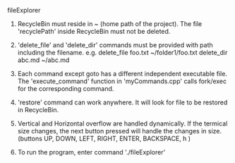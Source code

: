 fileExplorer

1. RecycleBin must reside in ~ (home path of the project). The file 'recyclePath' inside RecycleBin must not be deleted.

2. 'delete_file' and 'delete_dir' commands must be provided with path including the filename.
	e.g. delete_file foo.txt ~/folder1/foo.txt
	     delete_dir abc.md ~/abc.md

3. Each command except goto has a different independent executable file. The 'execute_command' function in 'myCommands.cpp' calls fork/exec for the corresponding command.

4. 'restore' command can work anywhere. It will look for file to be restored in RecycleBin. 

5. Vertical and Horizontal overflow are handled dynamically. If the termical size changes, the next button pressed will handle the changes in size. (buttons UP, DOWN, LEFT, RIGHT, ENTER, BACKSPACE, h )

6. To run the program, enter command './fileExplorer'
